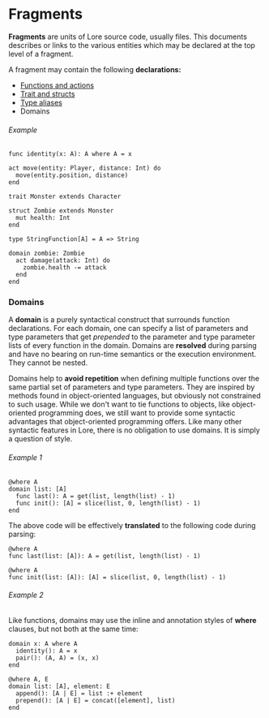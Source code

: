# Fragments

**Fragments** are units of Lore source code, usually files. This documents describes or links to the various entities which may be declared at the top level of a fragment.

A fragment may contain the following **declarations:**

- [Functions and actions](multi-functions.md)
- [Trait and structs](traits-structs.md)
- [Type aliases](types.md#type-aliases)
- Domains

###### Example

```
func identity(x: A): A where A = x

act move(entity: Player, distance: Int) do
  move(entity.position, distance)
end

trait Monster extends Character

struct Zombie extends Monster
  mut health: Int
end

type StringFunction[A] = A => String

domain zombie: Zombie
  act damage(attack: Int) do
    zombie.health -= attack
  end
end
```



### Domains

A **domain** is a purely syntactical construct that surrounds function declarations. For each domain, one can specify a list of parameters and type parameters that get *prepended* to the parameter and type parameter lists of every function in the domain. Domains are **resolved** during parsing and have no bearing on run-time semantics or the execution environment. They cannot be nested.

Domains help to **avoid repetition** when defining multiple functions over the same partial set of parameters and type parameters. They are inspired by methods found in object-oriented languages, but obviously not constrained to such usage. While we don't want to tie functions to objects, like object-oriented programming does, we still want to provide some syntactic advantages that object-oriented programming offers. Like many other syntactic features in Lore, there is no obligation to use domains. It is simply a question of style.

###### Example 1

```
@where A
domain list: [A]
  func last(): A = get(list, length(list) - 1)
  func init(): [A] = slice(list, 0, length(list) - 1)
end
```

The above code will be effectively **translated** to the following code during parsing:

```
@where A
func last(list: [A]): A = get(list, length(list) - 1)

@where A
func init(list: [A]): [A] = slice(list, 0, length(list) - 1)
```

###### Example 2

Like functions, domains may use the inline and annotation styles of **where** clauses, but not both at the same time:

```
domain x: A where A
  identity(): A = x
  pair(): (A, A) = (x, x)
end

@where A, E
domain list: [A], element: E
  append(): [A | E] = list :+ element
  prepend(): [A | E] = concat([element], list)
end
```

